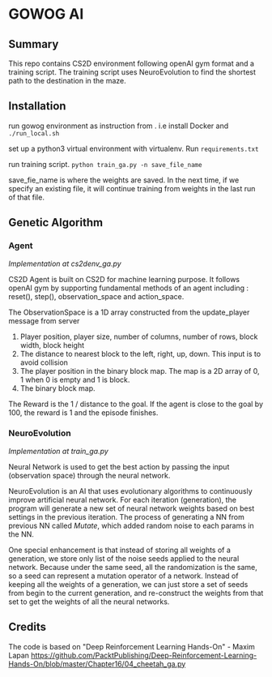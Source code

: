 # GOWOG AI

## Summary

This repo contains CS2D environment following openAI gym format and a training script. The training script uses NeuroEvolution to find the shortest path to the destination in the maze.

## Installation

run gowog environment as instruction from . i.e install Docker and `./run_local.sh`

set up a python3 virtual environment with virtualenv. Run `requirements.txt`

run training script. `python train_ga.py -n save_file_name`

save_fie_name is where the weights are saved. In the next time, if we specify an existing file, it will continue training from weights in the last run of that file.

## Genetic Algorithm

### Agent
_Implementation at cs2denv_ga.py_

CS2D Agent is built on CS2D for machine learning purpose. It follows openAI gym by supporting fundamental methods of an agent including : reset(), step(), observation_space and action_space.

The ObservationSpace is a 1D array constructed from the update_player message from server  
1. Player position, player size, number of columns, number of rows, block width, block height
2. The distance to nearest block to the left, right, up, down. This input is to avoid collision
3. The player position in the binary block map. The map is a 2D array of 0, 1 when 0 is empty and 1 is block.
4. The binary block map.

The Reward is the 1 / distance to the goal. If the agent is close to the goal by 100, the reward is 1 and the episode finishes.

### NeuroEvolution
_Implementation at train_ga.py_

Neural Network is used to get the best action by passing the input (observation space) through the neural network.

NeuroEvolution is an AI that uses evolutionary algorithms to continuously improve artificial neural network. For each iteration (generation), the program will generate a new set of neural network weights based on best settings in the previous iteration. The process of generating a NN from previous NN called *Mutate*, which added random noise to each params in the NN.  

One special enhancement is that instead of storing all weights of a generation, we store only list of the noise seeds applied to the neural network. Because under the same seed, all the randomization is the same, so a seed can represent a mutation operator of a network. Instead of keeping all the weights of a generation, we can just store a set of seeds from begin to the current generation, and re-construct the weights from that set to get the weights of all the neural networks.

## Credits

The code is based on "Deep Reinforcement Learning Hands-On" - Maxim Lapan
https://github.com/PacktPublishing/Deep-Reinforcement-Learning-Hands-On/blob/master/Chapter16/04_cheetah_ga.py
